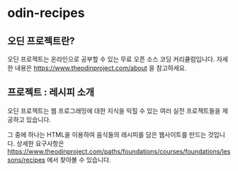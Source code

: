 # odin-recipes
## 오딘 프로젝트란?
오딘 프로젝트는 온라인으로 공부할 수 있는 무료 오픈 소스 코딩 커리큘럼입니다. 자세한 내용은 https://www.theodinproject.com/about 을 참고하세요.

## 프로젝트 : 레시피 소개
오딘 프로젝트는 웹 프로그래밍에 대한 지식을 익힐 수 있는 여러 실전 프로젝트들을 제공하고 있습니다.

그 중에 하나는 HTML을 이용하여 음식들의 레시피를 담은 웹사이트를 만드는 것입니다. 상세한 요구사항은 https://www.theodinproject.com/paths/foundations/courses/foundations/lessons/recipes 에서 찾아볼 수 있습니다.